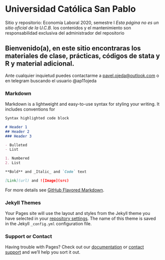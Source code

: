 # Universidad Católica San Pablo 
Sitio y repositorio: Economía Laboral 2020, semestre I
*Esta página no es un sitio oficial de la U.C.B.* los contenidos y el mantenimiento son responsabilidad exclusiva del administrador del repositorio


## Bienvenido(a), en este sitio encontraras los materiales de clase, prácticas, códigos de stata y R y material adicional. 

Ante cualquier inquietud puedes contactarme a pavel.ojeda@outlook.com o en telegram buscando el usuario @ap11ojeda



### Markdown

Markdown is a lightweight and easy-to-use syntax for styling your writing. It includes conventions for

```markdown
Syntax highlighted code block

# Header 1
## Header 2
### Header 3

- Bulleted
- List

1. Numbered
2. List

**Bold** and _Italic_ and `Code` text

[Link](url) and ![Image](src)
```

For more details see [GitHub Flavored Markdown](https://guides.github.com/features/mastering-markdown/).

### Jekyll Themes

Your Pages site will use the layout and styles from the Jekyll theme you have selected in your [repository settings](https://github.com/pavelojeda/econlab2020/settings). The name of this theme is saved in the Jekyll `_config.yml` configuration file.

### Support or Contact

Having trouble with Pages? Check out our [documentation](https://help.github.com/categories/github-pages-basics/) or [contact support](https://github.com/contact) and we’ll help you sort it out.
